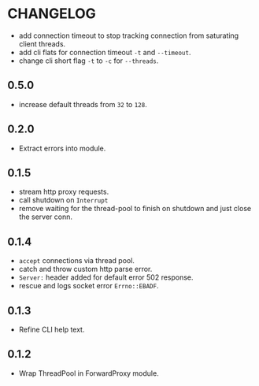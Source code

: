 # CHANGELOG

- add connection timeout to stop tracking connection from saturating client threads.
- add cli flats for connection timeout `-t` and `--timeout`.
- change cli short flag `-t` to `-c` for `--threads`.

## 0.5.0

- increase default threads from `32` to `128`.

## 0.2.0

- Extract errors into module.

## 0.1.5

- stream http proxy requests.
- call shutdown on `Interrupt`
- remove waiting for the thread-pool to finish on shutdown and just close the server conn.

## 0.1.4

- `accept` connections via thread pool.
- catch and throw custom http parse error.
- `Server:` header added for default error 502 response.
- rescue and logs socket error `Errno::EBADF`.

## 0.1.3

- Refine CLI help text.

## 0.1.2

- Wrap ThreadPool in ForwardProxy module.